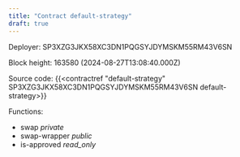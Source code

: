 ```yaml
---
title: "Contract default-strategy"
draft: true
---
```

Deployer: SP3XZG3JKX58XC3DN1PQGSYJDYMSKM55RM43V6SN


 



Block height: 163580 (2024-08-27T13:08:40.000Z)

Source code: {{<contractref "default-strategy" SP3XZG3JKX58XC3DN1PQGSYJDYMSKM55RM43V6SN default-strategy>}}

Functions:

* swap _private_
* swap-wrapper _public_
* is-approved _read_only_
